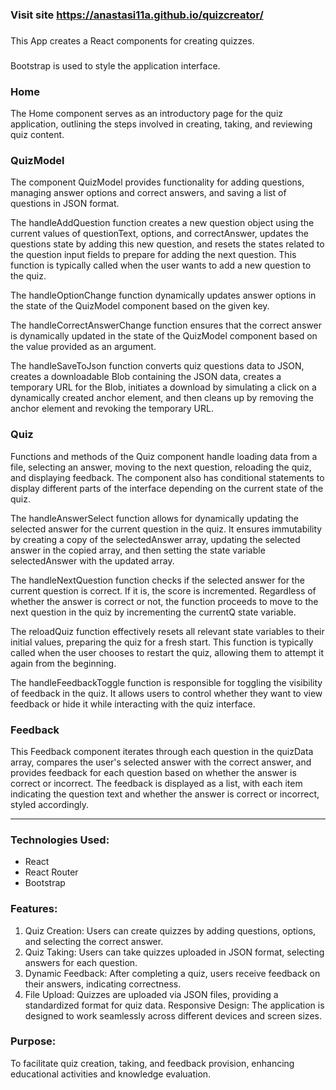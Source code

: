 ### Visit site  https://anastasi11a.github.io/quizcreator/

###
This App creates a React components for creating quizzes. 

###
Bootstrap is used to style the application interface.

### Home
The Home component serves as an introductory page for the quiz application, outlining the steps involved in creating, taking, and reviewing quiz content.

### QuizModel
The component QuizModel provides functionality for adding questions, managing answer options and correct answers, and saving a list of questions in JSON format. 

The handleAddQuestion function creates a new question object using the current values of questionText, options, and correctAnswer, updates the questions state by adding this new question, and resets the states related to the question input fields to prepare for adding the next question. 
This function is typically called when the user wants to add a new question to the quiz.

The handleOptionChange function dynamically updates answer options in the state of the QuizModel component based on the given key.

The handleCorrectAnswerChange function ensures that the correct answer is dynamically updated in the state of the QuizModel component based on the value provided as an argument.

The handleSaveToJson function converts quiz questions data to JSON, creates a downloadable Blob containing the JSON data, creates a temporary URL for the Blob, initiates a download by simulating a click on a dynamically created anchor element, and then cleans up by removing the anchor element and revoking the temporary URL.

### Quiz
Functions and methods of the Quiz component handle loading data from a file, selecting an answer, moving to the next question, reloading the quiz, and displaying feedback. The component also has conditional statements to display different parts of the interface depending on the current state of the quiz.

The handleAnswerSelect function allows for dynamically updating the selected answer for the current question in the quiz. It ensures immutability by creating a copy of the selectedAnswer array, updating the selected answer in the copied array, and then setting the state variable selectedAnswer with the updated array.

The handleNextQuestion function checks if the selected answer for the current question is correct. If it is, the score is incremented. Regardless of whether the answer is correct or not, the function proceeds to move to the next question in the quiz by incrementing the currentQ state variable.

The reloadQuiz function effectively resets all relevant state variables to their initial values, preparing the quiz for a fresh start. This function is typically called when the user chooses to restart the quiz, allowing them to attempt it again from the beginning.

The handleFeedbackToggle function is responsible for toggling the visibility of feedback in the quiz. It allows users to control whether they want to view feedback or hide it while interacting with the quiz interface.

### Feedback
This Feedback component iterates through each question in the quizData array, compares the user's selected answer with the correct answer, and provides feedback for each question based on whether the answer is correct or incorrect. The feedback is displayed as a list, with each item indicating the question text and whether the answer is correct or incorrect, styled accordingly.
____________________________________________________________________________
### Technologies Used:
- React
- React Router
- Bootstrap

### Features:
1. Quiz Creation: Users can create quizzes by adding questions, options, and selecting the correct answer.
2. Quiz Taking: Users can take quizzes uploaded in JSON format, selecting answers for each question.
3. Dynamic Feedback: After completing a quiz, users receive feedback on their answers, indicating correctness.
4. File Upload: Quizzes are uploaded via JSON files, providing a standardized format for quiz data.
Responsive Design: The application is designed to work seamlessly across different devices and screen sizes.

### Purpose:
To facilitate quiz creation, taking, and feedback provision, enhancing educational activities and knowledge evaluation.